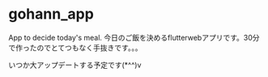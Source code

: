 # gohann_app

App to decide today's meal.
今日のご飯を決めるflutterwebアプリです。30分で作ったのでとてつもなく手抜きです。。。

いつか大アップデートする予定です(*^^)v
